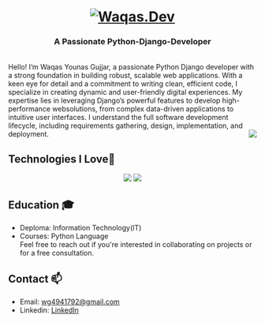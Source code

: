 <h1 align="center">
  <a href="https://git.io/typing-svg">
    <img src="https://readme-typing-svg.demolab.com?font=Montserrat&weight=500&size=24&duration=2000&pause=1000&center=true&vCenter=true&random=false&width=600&lines=Hi+there!👋;I'm+Waqas+Younas+Gujar" alt="Waqas.Dev" />
  </a>
</h1>

<h3 align="center">
  A Passionate Python-Django-Developer
</h3>
<br/>
Hello! I’m Waqas Younas Gujjar, a passionate Python Django developer with a strong foundation in building robust, scalable web applications. With a keen eye for detail and a commitment to writing clean, efficient code, I specialize in creating dynamic and user-friendly digital experiences. My expertise lies in leveraging Django’s powerful features to develop high-performance websolutions, from complex data-driven applications to intuitive user interfaces. I understand the full software development lifecycle, including requirements gathering, design, 
implementation, and deployment.
<img align="right" src="https://visitor-badge.laobi.icu/badge?page_id=Waqas-Gujjar/.Waqas-Gujjar/&left_color=red&right_color=green&left_text=Visitors" />

##  Technologies I Love🚀
<div align="center">
    <img src="https://skillicons.dev/icons?i=javascript,react,nextjs,bootstrap,html,css,vscode,github,tailwind,git,redis,aws,linux" />
    <img src="https://skillicons.dev/icons?i=nodejs,python,docker,mysql,postgresql,django,flask,fastapi,Drf" /><br>
</div>


## Education 🎓
* Deploma: Information Technology(IT)
* Courses: Python Language
<br>Feel free to reach out if you're interested in collaborating on projects or for a free consultation.

## Contact 📫
* Email: wg4941792@gmail.com
* Linkedin: [LinkedIn](https://www.linkedin.com/in/waqas-younas-gujar/)
